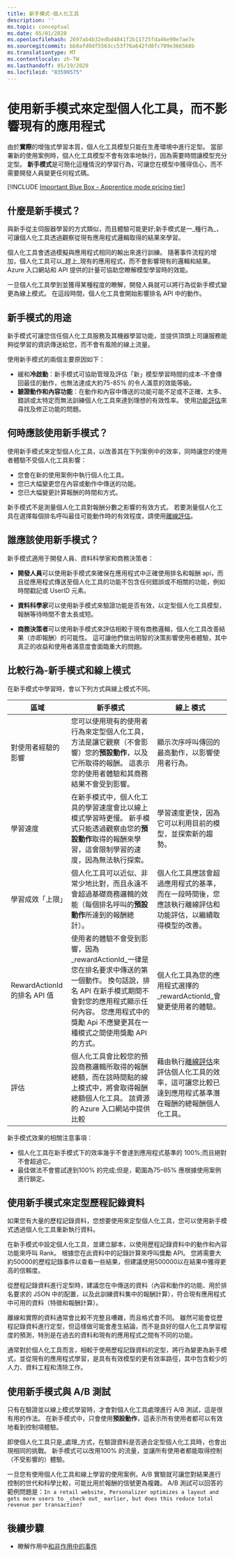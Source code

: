 ```yaml
---
title: 新手模式-個人化工具
description: ''
ms.topic: conceptual
ms.date: 05/01/2020
ms.openlocfilehash: 2697ab4b32edbd4841f2b11725fda46e90e7ae7e
ms.sourcegitcommit: bb0afd0df5563cc53f76a642fd8fc709e366568b
ms.translationtype: MT
ms.contentlocale: zh-TW
ms.lasthandoff: 05/19/2020
ms.locfileid: "83599575"
---
```

# <a name="use-apprentice-mode-to-train-personalizer-without-affecting-your-existing-application"></a>使用新手模式來定型個人化工具，而不影響現有的應用程式

由於**實際**的增強式學習本質，個人化工具模型只能在生產環境中進行定型。 當部署新的使用案例時，個人化工具模型不會有效率地執行，因為需要時間讓模型充分定型。  **新手模式**是可簡化這種情況的學習行為，可讓您在模型中獲得信心，而不需要開發人員變更任何程式碼。

[!INCLUDE [Important Blue Box - Apprentice mode pricing tier](./includes/important-apprentice-mode.md)]

## <a name="what-is-apprentice-mode"></a>什麼是新手模式？

與新手從主伺服器學習的方式類似，而且體驗可能更好;新手模式是一_種行為_，可讓個人化工具透過觀察從現有應用程式邏輯取得的結果來學習。

個人化工具會透過模擬與應用程式相同的輸出來進行訓練。 隨著事件流程的增加，個人化工具可以_趕上_現有的應用程式，而不會影響現有的邏輯和結果。 Azure 入口網站和 API 提供的計量可協助您瞭解模型學習時的效能。

一旦個人化工具學到並獲得某種程度的瞭解，開發人員就可以將行為從新手模式變更為線上模式。 在這段時間，個人化工具會開始影響排名 API 中的動作。

## <a name="purpose-of-apprentice-mode"></a>新手模式的用途

新手模式可讓您信任個人化工具服務及其機器學習功能，並提供頂頭上司讓服務能夠從學習的資訊傳送給您，而不會有風險的線上流量。

使用新手模式的兩個主要原因如下：

* 緩和**冷啟動**：新手模式可協助管理及評估「新」模型學習時間的成本-不會傳回最佳的動作，也無法達成大約75-85% 的令人滿意的效能等級。
* **驗證動作和內容功能**：在動作和內容中傳送的功能可能不足或不正確、太多、錯誤或太特定而無法訓練個人化工具來達到理想的有效性率。 使用[功能評估](concept-feature-evaluation.md)來尋找及修正功能的問題。

## <a name="when-should-you-use-apprentice-mode"></a>何時應該使用新手模式？

使用新手模式來定型個人化工具，以改善其在下列案例中的效率，同時讓您的使用者體驗不受個人化工具影響：

* 您會在新的使用案例中執行個人化工具。
* 您已大幅變更您在內容或動作中傳送的功能。
* 您已大幅變更計算報酬的時間和方式。

新手模式不是測量個人化工具對報酬分數之影響的有效方式。 若要測量個人化工具在選擇每個排名呼叫最佳可能動作時的有效程度，請使用[離線評估](concepts-offline-evaluation.md)。

## <a name="who-should-use-apprentice-mode"></a>誰應該使用新手模式？

新手模式適用于開發人員、資料科學家和商務決策者：

* **開發人員**可以使用新手模式來確保在應用程式中正確使用排名和報酬 api，而且從應用程式傳送至個人化工具的功能不包含任何錯誤或不相關的功能，例如時間戳記或 UserID 元素。

* **資料科學家**可以使用新手模式來驗證功能是否有效，以定型個人化工具模型，報酬等待時間不會太長或短。

* **商務決策者**可以使用新手模式來評估相較于現有商務邏輯，個人化工具改善結果（亦即報酬）的可能性。 這可讓他們做出明智的決策影響使用者體驗，其中真正的收益和使用者滿意度會面臨重大的問題。

## <a name="comparing-behaviors---apprentice-mode-and-online-mode"></a>比較行為-新手模式和線上模式

在新手模式中學習時，會以下列方式與線上模式不同。

|區域|新手模式|線上 模式|
|--|--|--|
|對使用者經驗的影響|您可以使用現有的使用者行為來定型個人化工具，方法是讓它觀察（不會影響）您的**預設動作**，以及它所取得的報酬。 這表示您的使用者體驗和其商務結果不會受到影響。|顯示次序呼叫傳回的最高動作，以影響使用者行為。|
|學習速度|在新手模式中，個人化工具的學習速度會比以線上模式學習時更慢。 新手模式只能透過觀察由您的**預設動作**取得的報酬來學習，這會限制學習的速度，因為無法執行探索。|學習速度更快，因為它可以利用目前的模型，並探索新的趨勢。|
|學習成效「上限」|個人化工具可以近似、非常少地比對，而且永遠不會超過基礎商務邏輯的效能（每個排名呼叫的**預設動作**所達到的報酬總計）。|個人化工具應該會超過應用程式的基準，而在一段時間後，您應該執行離線評估和功能評估，以繼續取得模型的改善。 |
|RewardActionId 的排名 API 值|使用者的體驗不會受到影響，因為_rewardActionId_一律是您在排名要求中傳送的第一個動作。 換句話說，排名 API 在新手模式期間不會對您的應用程式顯示任何內容。 您應用程式中的獎勵 Api 不應變更其在一種模式之間使用獎勵 API 的方式。|個人化工具為您的應用程式選擇的_rewardActionId_會變更使用者的體驗。 |
|評估|個人化工具會比較您的預設商務邏輯所取得的報酬總額，而在該時間點的線上模式中，將會取得報酬總額個人化工具。 該資源的 Azure 入口網站中提供比較|藉由執行[離線評估](concepts-offline-evaluation.md)來評估個人化工具的效率，這可讓您比較已達到應用程式基準潛在報酬的總報酬個人化工具。|

新手模式效果的相關注意事項：

* 個人化工具在新手模式下的效率幾乎不會達到應用程式基準的 100%;而且絕對不會超過它。
* 最佳做法不會嘗試達到100% 的完成;但是，範圍為75–85% 應根據使用案例進行鎖定。

## <a name="using-apprentice-mode-to-train-with-historical-data"></a>使用新手模式來定型歷程記錄資料

如果您有大量的歷程記錄資料，您想要使用來定型個人化工具，您可以使用新手模式透過個人化工具重新執行資料。

在新手模式中設定個人化工具，並建立腳本，以使用歷程記錄資料中的動作和內容功能來呼叫 Rank。 根據您在此資料中的記錄計算來呼叫獎勵 API。 您將需要大約50000的歷程記錄事件以查看一些結果，但建議使用500000以在結果中獲得更高的信賴度。

從歷程記錄資料進行定型時，建議您在中傳送的資料（內容和動作的功能、用於排名要求的 JSON 中的配置，以及此訓練資料集中的報酬計算），符合現有應用程式中可用的資料（特徵和報酬計算）。

離線和實際的資料通常會比較不完整且嘈雜，而且格式會不同。 雖然可能會從歷程記錄資料進行定型，但這樣做可能會產生結論，而不是良好的個人化工具學習程度的預測，特別是在過去的資料和現有的應用程式之間有不同的功能。

通常對於個人化工具而言，相較于使用歷程記錄資料的定型，將行為變更為新手模式，並從現有的應用程式學習，是具有有效模型的更有效率路徑，其中包含較少的人力、資料工程和清除工作。

## <a name="using-apprentice-mode-versus-ab-tests"></a>使用新手模式與 A/B 測試

只有在驗證並以線上模式學習時，才會對個人化工具處理進行 A/B 測試，這是很有用的作法。 在新手模式中，只會使用**預設動作**，這表示所有使用者都可以有效地看到控制項體驗。

即使個人化工具只是_處理_方式，在驗證資料是否適合定型個人化工具時，也會出現相同的挑戰。 新手模式可以改用100% 的流量，並讓所有使用者都能取得控制（不受影響的）體驗。

一旦您有使用個人化工具和線上學習的使用案例，A/B 實驗就可讓您對結果進行控制的世代和科學比較，可能比用於報酬的信號更為複雜。 A/B 測試可以回答的範例問題是：`In a retail website, Personalizer optimizes a layout and gets more users to _check out_ earlier, but does this reduce total revenue per transaction?`

## <a name="next-steps"></a>後續步驟

* 瞭解作用中[和非作用中的事件](concept-active-inactive-events.md)